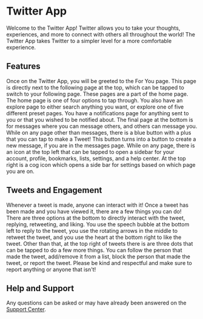 # Twitter App
Welcome to the Twitter App! Twitter allows you to take your thoughts, experiences, and more to connect with others all throughout the world! The Twitter App takes Twitter to a simpler level for a more comfortable experience.
## Features
Once on the Twitter App, you will be greeted to the For You page. This page is directly next to the following page at the top, which can be tapped to switch to your following page. These pages are a part of the home page. The home page is one of four options to tap through. You also have an explore page to either search anything you want, or explore one of five different preset pages. You have a notifications page for anything sent to you or that you wished to be notified about. The final page at the bottom is for messages where you can message others, and others can message you. While on any page other than messages, there is a blue button with a plus that you can tap to make a Tweet! This button turns into a button to create a new message, if you are in the messages page. While on any page, there is an icon at the top left that can be tapped to open a sidebar for your account, profile, bookmarks, lists, settings, and a help center. At the top right is a cog icon which opens a side bar for settings based on which page you are on.
## Tweets and Engagement
Whenever a tweet is made, anyone can interact with it! Once a tweet has been made and you have viewed it, there are a few things you can do! There are three options at the bottom to directly interact with the tweet, replying, retweeting, and liking. You use the speech bubble at the bottom left to reply to the tweet, you use the rotating arrows in the middle to retweet the tweet, and you use the heart at the bottom right to like the tweet. Other than that, at the top right of tweets there is are three dots that can be tapped to do a few more things. You can follow the person that made the tweet, add/remove it from a list, block the person that made the tweet, or report the tweet. Please be kind and respectful and make sure to report anything or anyone that isn't!
## Help and Support
Any questions can be asked or may have already been answered on the [Support Center](https://www.ThisHasToBeChanged.com/).
